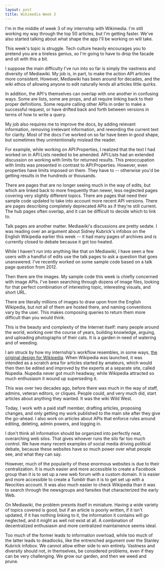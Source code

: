 ```yaml
---
layout: post
title: Wikimedia Week 3
---
```


I'm in the middle of week 3 of my internship with Wikimedia. I'm still working my way through the top 50 articles, but I'm getting faster. We've also started talking about what shape the app I'll be working on will take.

This week's topic is struggle. Tech culture heavily encourages you to pretend you are a tireless genius, so I'm going to have to drop the facade and sit with this a bit.

I suppose the main difficulty I've run into so far is simply the vastness and diversity of Mediawiki. My job is, in part, to make the action API articles more consistent. However, Mediawiki has been around for decades, and the wiki ethos of allowing anyone to edit naturally lends all articles little quirks. 

In addition, the API's themselves can overlap with one another in confusing ways. Some are lists, some are props, and all require linking back to their proper definitions. Some require calling other APIs in order to make a successful request, or have drifted back and forth between versions in terms of how to write a query. 

My job also requires me to improve the docs, by adding relevant information, removing irrelevant information, and rewording the current text for clarity. Most of the docs I've worked on so far have been in good shape, but sometimes they unintentionally mislead the reader. 

For example, while working on API:Properties, I realized that the text I had worked on in API:Lists needed to be amended. API:Lists had an extended discussion on working with limits for returned results. This preoccupation with limits was presented in contrast to API:Properties. However, even properties have limits imposed on them. They have to -- otherwise you'd be getting results in the hundreds or thousands.

There are pages that are no longer seeing much in the way of edits, but which are linked back to more frequently than newer, less neglected pages covering very slightly different topics. There are pages that need their sample code updated to take into account more recent API versions. There are pages describing completely deprecated APIs as if they're still current. The hub pages often overlap, and it can be difficult to decide which to link to.

Talk pages are another matter. Mediawiki's discussions are pretty sedate. I was reading over an argument about Sidney Kubrick's infobox on the English Wikipedia earlier this week -- it had many pages of archives and is currently closed to debate because it got too heated.

While I haven't run into anything like that on Mediawiki, I have seen a few users with a handful of edits use the talk pages to ask a question that goes unanswered. I've recently worked on some sample code based on a talk page question from 2012.

Then there are the images. My sample code this week is chiefly concerned with image APIs. I've been searching through dozens of image files, looking for that perfect combination of interesting topic, interesting visuals, and short URL. 

There are literally millions of images to draw upon from the English Wikipedia, but not all of them are hosted there, and naming conventions vary by the user. This makes composing queries to return them more difficult than you would think.

This is the beauty and complexity of the Internet itself: many people around the world, working over the course of years, building knowledge, arguing, and uploading photographs of their cats. It is a garden in need of watering and of weeding.

I am struck by how my internship's workflow resembles, in some ways, [the original design for Wikipedia](https://en.wikipedia.org/wiki/Wikipedia#History). When Wikipedia was launched, it was intended as a scratch area for articles started by amateurs, which would then then be edited and improved by the  experts at a separate site, called Nupedia. Nupedia never got much headway, while Wikipedia attracted so much enthusiasm it wound up superseding it.

This was over two decades ago, before there was much in the way of staff, admins, veteran editors, or cliques. People could, and very much did, start articles about anything they wanted. It was the wiki Wild West. 

Today, I work with a paid staff member, drafting articles, proposing changes, and only getting my work published to the main site after they give the go-ahead. I also work on articles about APIs that enforce rules around editing, deleting, admin powers, and logging in.

I don't think all information should be organized into perfectly neat, overarching web silos. That gives whoever runs the silo far too much control. We have many recent examples of social media driving political debate, because these websites have so much power over what people see, and what they can say. 

However, much of the popularity of these enormous websites is due to their centralization. It is much easier and more accessible to create a Facebook group than it is to set up a new web forum with a custom domain. It is easier and more accessible to create a Tumblr than it is to get set up with a Neocities account. It was also much easier to check Wikipedia than it was to search through the newsgroups and fansites that characterized the early Web.

On Mediawiki, the problem presnts itself in miniature. Having a wide variety of topics covered is good, but if an article is poorly written, if it isn't updated, if it has nothing linking to it, the information it contains will go neglected, and it might as well not exist at all. A combination of decentralized enthusiasm and more centralized maintainence seems ideal.

Too much of the former leads to information overload, while too much of the latter leads to deadlocks, like the entrenched argument over the Stanley Kubrick infobox. We cannot allow either side to win entirely. Vastness and diversity should not, in themselves, be considered problems, even if they can be very challenging. We grow our garden, and then we weed and prune. 
